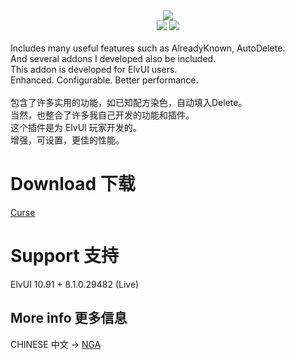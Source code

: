 <div align="center">
    <img src="https://github.com/fang2hou/ElvUI_WindTools/blob/beta/Title.png?raw=true"/><br>
    <img src="https://img.shields.io/badge/ElvUI-10.91-blue.svg?longCache=true&style=flat"/>
    <img src="https://img.shields.io/badge/Version-1.3.9-green.svg?longCache=true&style=flat"/>
</div>
<br>
Includes many useful features such as AlreadyKnown, AutoDelete.<br>
And several addons I developed also be included.<br>
This addon is developed for ElvUI users.<br>
Enhanced. Configurable. Better performance.<br><br>
包含了许多实用的功能，如已知配方染色，自动填入Delete。<br>
当然，也整合了许多我自己开发的功能和插件。<br>
这个插件是为 ElvUI 玩家开发的。<br>
增强，可设置，更佳的性能。<br>

# Download 下载
[Curse](https://www.curseforge.com/wow/addons/elvui_windtools)

# Support 支持
ElvUI 10.91 + 8.1.0.29482 (Live)

## More info 更多信息
CHINESE 中文 → [NGA](http://bbs.ngacn.cc/read.php?tid=12142815)
